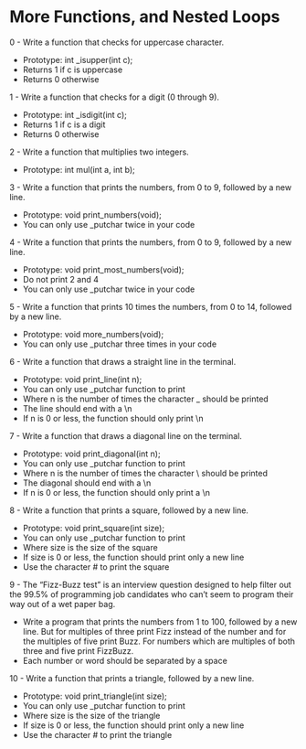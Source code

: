 # More Functions, and Nested Loops #

0 - Write a function that checks for uppercase character.
 * Prototype: int _isupper(int c);
 * Returns 1 if c is uppercase
 * Returns 0 otherwise

1 - Write a function that checks for a digit (0 through 9).
 * Prototype: int _isdigit(int c);
 * Returns 1 if c is a digit
 * Returns 0 otherwise

2 - Write a function that multiplies two integers.
 * Prototype: int mul(int a, int b);

3 - Write a function that prints the numbers, from 0 to 9, followed by a new line.
 * Prototype: void print_numbers(void);
 * You can only use _putchar twice in your code

4 - Write a function that prints the numbers, from 0 to 9, followed by a new line.
 * Prototype: void print_most_numbers(void);
 * Do not print 2 and 4
 * You can only use _putchar twice in your code

5 - Write a function that prints 10 times the numbers, from 0 to 14, followed by a new line.
 * Prototype: void more_numbers(void);
 * You can only use _putchar three times in your code

6 - Write a function that draws a straight line in the terminal.
 * Prototype: void print_line(int n);
 * You can only use _putchar function to print
 * Where n is the number of times the character _ should be printed
 * The line should end with a \n
 * If n is 0 or less, the function should only print \n

7 - Write a function that draws a diagonal line on the terminal.
 * Prototype: void print_diagonal(int n);
 * You can only use _putchar function to print
 * Where n is the number of times the character \ should be printed
 * The diagonal should end with a \n
 * If n is 0 or less, the function should only print a \n

8 - Write a function that prints a square, followed by a new line.
 * Prototype: void print_square(int size);
 * You can only use _putchar function to print
 * Where size is the size of the square
 * If size is 0 or less, the function should print only a new line
 * Use the character # to print the square

9 - The “Fizz-Buzz test” is an interview question designed to help filter out the 99.5% of programming job candidates who can’t seem to program their way out of a wet paper bag.
 * Write a program that prints the numbers from 1 to 100, followed by a new line. But for multiples of three print Fizz instead of the number and for the multiples of five print Buzz. For numbers which are multiples of both three and five print FizzBuzz.
 * Each number or word should be separated by a space

10 - Write a function that prints a triangle, followed by a new line.
 * Prototype: void print_triangle(int size);
 * You can only use _putchar function to print
 * Where size is the size of the triangle
 * If size is 0 or less, the function should print only a new line
 * Use the character # to print the triangle
